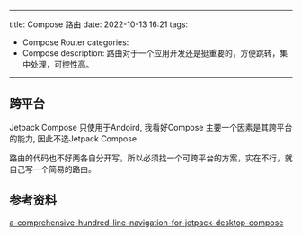 
---
title: Compose 路由
date: 2022-10-13 16:21
tags:
- Compose Router
categories:
- Compose
description: 路由对于一个应用开发还是挺重要的，方便跳转，集中处理，可控性高。
---

## 跨平台

Jetpack Compose 只使用于Andoird, 我看好Compose 主要一个因素是其跨平台的能力, 因此不选Jetpack Compose

路由的代码也不好两各自分开写，所以必须找一个可跨平台的方案，实在不行，就自己写一个简易的路由。

## 参考资料

[a-comprehensive-hundred-line-navigation-for-jetpack-desktop-compose](https://proandroiddev.com/a-comprehensive-hundred-line-navigation-for-jetpack-desktop-compose-5b723c4f256e)




